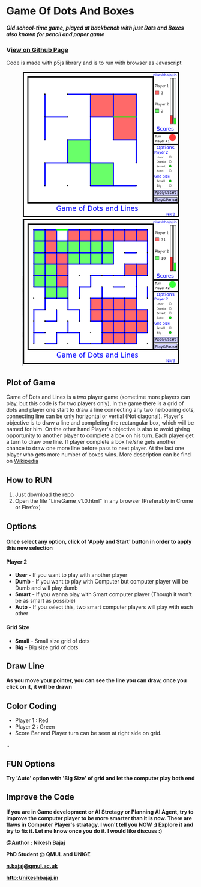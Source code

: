# Game Of Dots And Boxes
***Old school-time game, played at backbench with just Dots and Boxes also known for pencil and paper game***

### **V[iew on Github Page](https://nikeshbajaj.github.io/ClassicSnakeGame/)**
Code is made with p5js library and is to run with browser as Javascript


<p align="center">
<img src="https://raw.githubusercontent.com/Nikeshbajaj/GameOfDotsAndBoxes/master/Screenshot1.png" width="420"/> <img src="https://raw.githubusercontent.com/Nikeshbajaj/GameOfDotsAndBoxes/master/Screenshot2.png" width="420"/>
</p>

## Plot of Game
Game of Dots and Lines is a two player game (sometime more players can play, but this code is for two players only), In the game there is a grid of dots and player one start to draw a line connecting any two neibouring dots, connecting line can be only horizontal or vertial (Not diagonal). Player's objective is to draw a line and completing the rectangular box, which will be named for him. On the other hand Player's objective is also to avoid giving opportunity to another player to complete a box on his turn. Each player get a turn to draw one line. If player complete a box he/she gets another chance to draw one more line before pass to next player. At the last one player who gets more number of boxes wins. More description can be find on [Wikipedia](https://en.wikipedia.org/wiki/Dots_and_Boxes)

## How to RUN
1. Just download the repo
2. Open the file "LineGame_v1.0.html" in any browser (Preferably in Crome or Firefox)

## Options
#### Once select any option, click of 'Apply and Start' button in order to apply this new selection
#### Player 2
* **User**  - If you want to play with another player
* **Dumb**  - If you want to play with Computer but computer player will be Dumb and will play dumb 
* **Smart** - If you wanna play with Smart computer player (Though it won't be as smart as possible)
* **Auto**  - If you select this, two smart computer players will play with each other

#### Grid Size
* **Small** - Small size grid of dots
* **Big**   - Big size grid of dots


## Draw Line
**As you move your pointer, you can see the line you can draw, once you click on it, it will be drawn**

## Color Coding
* Player 1 : Red
* Player 2 : Green
* Score Bar and Player turn can be seen at right side on grid.


..
## FUN Options
**Try 'Auto' option with 'Big Size' of grid and let the computer play both end**


## Improve the Code
**If you are in Game development or AI Stretagy or Planning AI Agent, try to improve the computer player to be more smarter than it is now. There are flaws in Computer Player's stratagy. I won't tell you NOW ;) Explore it and try to fix it. Let me know once you do it. I would like discuss :)**



**@Author : Nikesh Bajaj**

**PhD Student @ QMUL and UNIGE**

**n.bajaj@qmul.ac.uk**

**http://nikeshbajaj.in**
